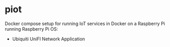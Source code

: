 # piot

Docker compose setup for running IoT services in Docker on a Raspberry Pi running Raspberry Pi OS:

- Ubiquiti UniFI Network Application
